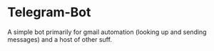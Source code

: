 # Telegram-Bot
A simple bot primarily for gmail automation (looking up and sending messages) and a host of other suff. 
